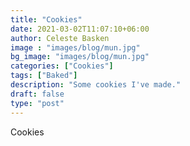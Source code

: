 ```yaml
---
title: "Cookies"
date: 2021-03-02T11:07:10+06:00
author: Celeste Basken
image : "images/blog/mun.jpg"
bg_image: "images/blog/mun.jpg"
categories: ["Cookies"]
tags: ["Baked"]
description: "Some cookies I've made."
draft: false
type: "post"
---
```


Cookies